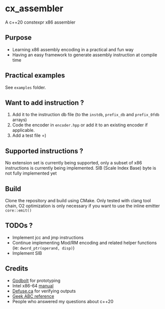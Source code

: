 # cx_assembler

A c++20 constexpr x86 assembler

## Purpose

* Learning x86 assembly encoding in a practical and fun way
* Having an easy framework to generate assembly instruction at compile time

## Practical examples

See `examples` folder.

## Want to add instruction ?

1. Add it to the instruction db file (to the `instdb`, `prefix_db` and `prefix_0fdb` arrays)
2. Code the encoder in `encoder.hpp` or add it to an existing encoder if applicable.
3. Add a test file =)

## Supported instructions ?

No extension set is currently being supported, only a subset of x86 instructions is currently being implemented.
SIB (Scale Index Base) byte is not fully implemented yet

## Build

Clone the repository and build using CMake.
Only tested with clang tool chain, O2 optimization is only necessary if you want to use the inline emitter `core::emit()`

## TODOs ?

- Implement jcc and jmp instructions
- Continue implementing Mod/RM encoding and related helper functions (ie: `dword_ptr(operand, disp)`)
- Implement SIB 

## Credits

- [Godbolt](https://godbolt.org/) for prototyping
- Intel x86-64 [manual](https://www.intel.com/content/dam/www/public/us/en/documents/manuals/64-ia-32-architectures-software-developer-instruction-set-reference-manual-325383.pdf)
- [Defuse.ca](https://defuse.ca/online-x86-assembler.htm#disassembly) for verifying outputs
- [Geek ABC reference](http://ref.x86asm.net/geek-abc.html)
- People who answered my questions about c++20
